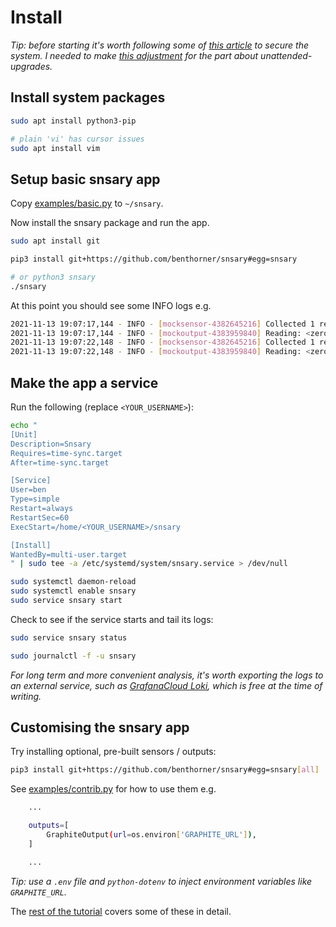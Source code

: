 # Install

_Tip: before starting it's worth following some of [this article](https://raspberrytips.com/security-tips-raspberry-pi/) to secure the system. I needed to make [this adjustment](https://raspberrypi.stackexchange.com/questions/38931/how-do-i-set-my-raspberry-pi-to-automatically-update-upgrade#comment130516_38990) for the part about unattended-upgrades._

## Install system packages

```bash
sudo apt install python3-pip

# plain 'vi' has cursor issues
sudo apt install vim
```

## Setup basic snsary app

Copy [examples/basic.py](../../examples/basic.py) to `~/snsary`.

Now install the snsary package and run the app.

```bash
sudo apt install git

pip3 install git+https://github.com/benthorner/snsary#egg=snsary

# or python3 snsary
./snsary
```

At this point you should see some INFO logs e.g.

```bash
2021-11-13 19:07:17,144 - INFO - [mocksensor-4382645216] Collected 1 readings.
2021-11-13 19:07:17,144 - INFO - [mockoutput-4383959840] Reading: <zero 1636830437 0>
2021-11-13 19:07:22,148 - INFO - [mocksensor-4382645216] Collected 1 readings.
2021-11-13 19:07:22,148 - INFO - [mockoutput-4383959840] Reading: <zero 1636830442 0>
```

## Make the app a service

Run the following (replace `<YOUR_USERNAME>`):

```bash
echo "
[Unit]
Description=Snsary
Requires=time-sync.target
After=time-sync.target

[Service]
User=ben
Type=simple
Restart=always
RestartSec=60
ExecStart=/home/<YOUR_USERNAME>/snsary

[Install]
WantedBy=multi-user.target
" | sudo tee -a /etc/systemd/system/snsary.service > /dev/null

sudo systemctl daemon-reload
sudo systemctl enable snsary
sudo service snsary start
```

Check to see if the service starts and tail its logs:

```bash
sudo service snsary status

sudo journalctl -f -u snsary
```

_For long term and more convenient analysis, it's worth exporting the logs to an external service, such as [GrafanaCloud Loki](logging.md), which is free at the time of writing._

## Customising the snsary app

Try installing optional, pre-built sensors / outputs:

```bash
pip3 install git+https://github.com/benthorner/snsary#egg=snsary[all]
```

See [examples/contrib.py](../../examples/contrib.py) for how to use them e.g.

```bash
    ...

    outputs=[
        GraphiteOutput(url=os.environ['GRAPHITE_URL']),
    ]

    ...
```

_Tip: use a `.env` file and `python-dotenv` to inject environment variables like `GRAPHITE_URL`._

The [rest of the tutorial](README.md) covers some of these in detail.
